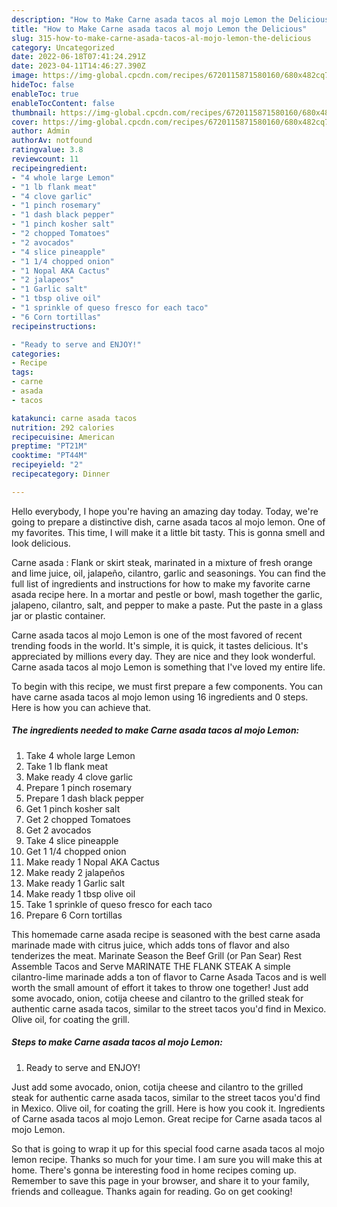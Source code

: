 ```yaml
---
description: "How to Make Carne asada tacos al mojo Lemon the Delicious"
title: "How to Make Carne asada tacos al mojo Lemon the Delicious"
slug: 315-how-to-make-carne-asada-tacos-al-mojo-lemon-the-delicious
category: Uncategorized
date: 2022-06-18T07:41:24.291Z
date: 2023-04-11T14:46:27.390Z
image: https://img-global.cpcdn.com/recipes/6720115871580160/680x482cq70/carne-asada-tacos-al-mojo-lemon-recipe-main-photo.jpg
hideToc: false
enableToc: true
enableTocContent: false
thumbnail: https://img-global.cpcdn.com/recipes/6720115871580160/680x482cq70/carne-asada-tacos-al-mojo-lemon-recipe-main-photo.jpg
cover: https://img-global.cpcdn.com/recipes/6720115871580160/680x482cq70/carne-asada-tacos-al-mojo-lemon-recipe-main-photo.jpg
author: Admin
authorAv: notfound
ratingvalue: 3.8
reviewcount: 11
recipeingredient:
- "4 whole large Lemon"
- "1 lb flank meat"
- "4 clove garlic"
- "1 pinch rosemary"
- "1 dash black pepper"
- "1 pinch kosher salt"
- "2 chopped Tomatoes"
- "2 avocados"
- "4 slice pineapple"
- "1 1/4 chopped onion"
- "1 Nopal AKA Cactus"
- "2 jalapeos"
- "1 Garlic salt"
- "1 tbsp olive oil"
- "1 sprinkle of queso fresco for each taco"
- "6 Corn tortillas"
recipeinstructions:

- "Ready to serve and ENJOY!"
categories:
- Recipe
tags:
- carne
- asada
- tacos

katakunci: carne asada tacos 
nutrition: 292 calories
recipecuisine: American
preptime: "PT21M"
cooktime: "PT44M"
recipeyield: "2"
recipecategory: Dinner

---
```



Hello everybody, I hope you're having an amazing day today. Today, we're going to prepare a distinctive dish, carne asada tacos al mojo lemon. One of my favorites. This time, I will make it a little bit tasty. This is gonna smell and look delicious.

Carne asada : Flank or skirt steak, marinated in a mixture of fresh orange and lime juice, oil, jalapeño, cilantro, garlic and seasonings. You can find the full list of ingredients and instructions for how to make my favorite carne asada recipe here. In a mortar and pestle or bowl, mash together the garlic, jalapeno, cilantro, salt, and pepper to make a paste. Put the paste in a glass jar or plastic container.

Carne asada tacos al mojo Lemon is one of the most favored of recent trending foods in the world. It's simple, it is quick, it tastes delicious. It's appreciated by millions every day. They are nice and they look wonderful. Carne asada tacos al mojo Lemon is something that I've loved my entire life.


To begin with this recipe, we must first prepare a few components. You can have carne asada tacos al mojo lemon using 16 ingredients and 0 steps. Here is how you can achieve that.

<!--inarticleads1-->

##### The ingredients needed to make Carne asada tacos al mojo Lemon:

1. Take 4 whole large Lemon
1. Take 1 lb flank meat
1. Make ready 4 clove garlic
1. Prepare 1 pinch rosemary
1. Prepare 1 dash black pepper
1. Get 1 pinch kosher salt
1. Get 2 chopped Tomatoes
1. Get 2 avocados
1. Take 4 slice pineapple
1. Get 1 1/4 chopped onion
1. Make ready 1 Nopal AKA Cactus
1. Make ready 2 jalapeños
1. Make ready 1 Garlic salt
1. Make ready 1 tbsp olive oil
1. Take 1 sprinkle of queso fresco for each taco
1. Prepare 6 Corn tortillas


This homemade carne asada recipe is seasoned with the best carne asada marinade made with citrus juice, which adds tons of flavor and also tenderizes the meat. Marinate Season the Beef Grill (or Pan Sear) Rest Assemble Tacos and Serve MARINATE THE FLANK STEAK A simple cilantro-lime marinade adds a ton of flavor to Carne Asada Tacos and is well worth the small amount of effort it takes to throw one together! Just add some avocado, onion, cotija cheese and cilantro to the grilled steak for authentic carne asada tacos, similar to the street tacos you&#39;d find in Mexico. Olive oil, for coating the grill. 

<!--inarticleads2-->

##### Steps to make Carne asada tacos al mojo Lemon:


1. Ready to serve and ENJOY!

Just add some avocado, onion, cotija cheese and cilantro to the grilled steak for authentic carne asada tacos, similar to the street tacos you&#39;d find in Mexico. Olive oil, for coating the grill. Here is how you cook it. Ingredients of Carne asada tacos al mojo Lemon. Great recipe for Carne asada tacos al mojo Lemon. 

So that is going to wrap it up for this special food carne asada tacos al mojo lemon recipe. Thanks so much for your time. I am sure you will make this at home. There's gonna be interesting food in home recipes coming up. Remember to save this page in your browser, and share it to your family, friends and colleague. Thanks again for reading. Go on get cooking!
